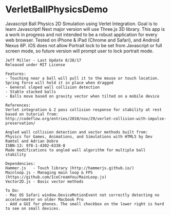 # VerletBallPhysicsDemo
Javascript Ball Physics 2D Simulation using Verlet Integration. 
Goal is to learn Javascript! Next major version will use Three.js 3D library.
	This app is a work in progress and not intended to be a robust application for every web browser.
	Tested on iPhone & iPad (Chrome and Safari), and Android Nexus 6P. 
	iOS does not allow Portrait lock to be set from Javascript or full screen mode, so future version will prompt user to lock portrait mode.

	Jeff Miller - Last Update 8/28/17
	Released under MIT License
	
	Features:
	- Touching near a ball will pull it to the mouse or touch location. Spring force will hold it in place when dragged
	- General sloped wall collision detection
	- Stable stacked balls
	- Balls move based on gravity vector when tilted on a mobile device

	References:
	Verlet integration & 2 pass collision response for stability at rest based on tutorial from:
	http://codeflow.org/entries/2010/nov/29/verlet-collision-with-impulse-preservation/

	Angled wall collision detection and vector methods built from:
	Physics for Games, Animations, and Simulations with HTML5 by Dev Ramtel and Adrian Dobre
	ISBN-13: 978-1-4302-6338-8
	Made modifications to angled wall algorithm for multiple ball stability

	Dependencies:
	Hammer.js   - Touch library (http://hammerjs.github.io/)
	Mainloop.js - Managing main loop & FPS (https://github.com/IceCreamYou/MainLoop.js)
	Vector2D.js - Basic vector methods 
	
	To Do:
	- Mac OS Safari window.DeviceMotionEvent not correctly detecting no accelerometer on older Macbook Pro
	- Add a GUI for phones. The small checkbox on the lower right is hard to see on small devices.

